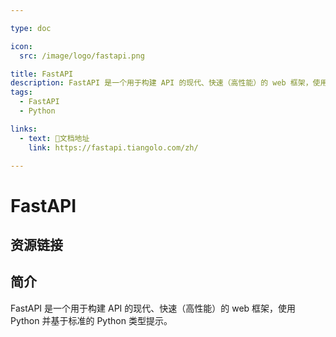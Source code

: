 ```yaml
---

type: doc

icon:
  src: /image/logo/fastapi.png

title: FastAPI
description: FastAPI 是一个用于构建 API 的现代、快速（高性能）的 web 框架，使用 Python 并基于标准的 Python 类型提示。
tags:
  - FastAPI
  - Python

links:
  - text: 📖文档地址
    link: https://fastapi.tiangolo.com/zh/

---
```


<ShowLogo />

# FastAPI

<ShowTags />

<ShowBreadcrumb />

## 资源链接

<ShowLinks />

## 简介

FastAPI 是一个用于构建 API 的现代、快速（高性能）的 web 框架，使用 Python 并基于标准的 Python 类型提示。
